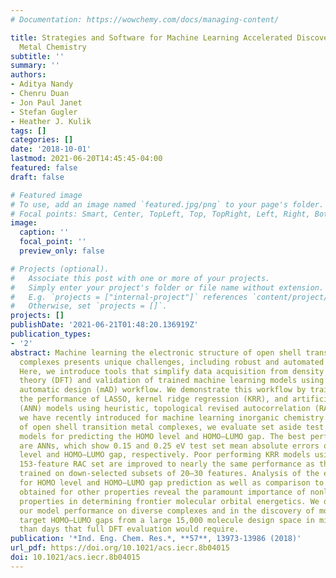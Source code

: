 ```yaml
---
# Documentation: https://wowchemy.com/docs/managing-content/

title: Strategies and Software for Machine Learning Accelerated Discovery in Transition
  Metal Chemistry
subtitle: ''
summary: ''
authors:
- Aditya Nandy
- Chenru Duan
- Jon Paul Janet
- Stefan Gugler
- Heather J. Kulik
tags: []
categories: []
date: '2018-10-01'
lastmod: 2021-06-20T14:45:45-04:00
featured: false
draft: false

# Featured image
# To use, add an image named `featured.jpg/png` to your page's folder.
# Focal points: Smart, Center, TopLeft, Top, TopRight, Left, Right, BottomLeft, Bottom, BottomRight.
image:
  caption: ''
  focal_point: ''
  preview_only: false

# Projects (optional).
#   Associate this post with one or more of your projects.
#   Simply enter your project's folder or file name without extension.
#   E.g. `projects = ["internal-project"]` references `content/project/deep-learning/index.md`.
#   Otherwise, set `projects = []`.
projects: []
publishDate: '2021-06-21T01:48:20.136919Z'
publication_types:
- '2'
abstract: Machine learning the electronic structure of open shell transition metal
  complexes presents unique challenges, including robust and automated data set generation.
  Here, we introduce tools that simplify data acquisition from density functional
  theory (DFT) and validation of trained machine learning models using the molSimplify
  automatic design (mAD) workflow. We demonstrate this workflow by training and comparing
  the performance of LASSO, kernel ridge regression (KRR), and artificial neural network
  (ANN) models using heuristic, topological revised autocorrelation (RAC) descriptors
  we have recently introduced for machine learning inorganic chemistry. On a series
  of open shell transition metal complexes, we evaluate set aside test errors of these
  models for predicting the HOMO level and HOMO–LUMO gap. The best performing models
  are ANNs, which show 0.15 and 0.25 eV test set mean absolute errors on the HOMO
  level and HOMO–LUMO gap, respectively. Poor performing KRR models using the full
  153-feature RAC set are improved to nearly the same performance as the ANNs when
  trained on down-selected subsets of 20–30 features. Analysis of the essential descriptors
  for HOMO level and HOMO–LUMO gap prediction as well as comparison to subsets previously
  obtained for other properties reveal the paramount importance of nonlocal, steric
  properties in determining frontier molecular orbital energetics. We demonstrate
  our model performance on diverse complexes and in the discovery of molecules with
  target HOMO–LUMO gaps from a large 15,000 molecule design space in minutes rather
  than days that full DFT evaluation would require.
publication: '*Ind. Eng. Chem. Res.*, **57**, 13973-13986 (2018)'
url_pdf: https://doi.org/10.1021/acs.iecr.8b04015
doi: 10.1021/acs.iecr.8b04015
---
```


